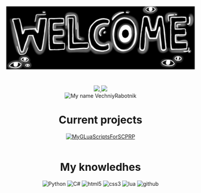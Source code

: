 <!DOCTYPE html>
<html>
<body>
 <!-- Created based on https://github.com/xXxCLOTIxXx/xXxCLOTIxXx?tab=readme-ov-file -->
    <h1 align="center"><img src="res/main.jpg", alt="Welcome to my profile!"></h1><br>
    <div align="center">
        <a href="https://github.com/VechniyRabotnik/VechniyRabotnik">
            <img src="https://github-readme-stats.vercel.app/api?username=VechniyRabotnik&show_icons=true&line_height=27&count_private=true&title_color=a411e9&text_color=c9cacc&icon_color=2bbc8a&bg_color=1d1f21">
            <img src="https://github-readme-stats.vercel.app/api/top-langs/?username=VechniyRabotnik&hide=java,html,tex&title_color=a411e9&text_color=c9cacc&icon_color=2bbc8a&bg_color=1d1f21&langs_count=3">
        </a>
        <br>
        <img src="https://readme-typing-svg.demolab.com/?font=Fira+Code&pause=1000&color=a411e9&random=false&width=285&lines=My+name+VechniyRabotnik." alt="My name VechniyRabotnik">
        <br>
    </div>
    <div align="center">
        <h1>
            Current projects
        </h1>
        		<a href="https://github.com/VechniyRabotnik/MyGLuaScriptsForSCPRP">
		 <img align=”center” src="https://github-readme-stats.vercel.app/api/pin/?username=VechniyRabotnik&repo=MyGLuaScriptsForSCPRP&title_color=a411e9&text_color=c9cacc&icon_color=2bbc8a&bg_color=1d1f21", alt="MyGLuaScriptsForSCPRP">
		</a>
        <br><br>
    </div>
    <div align="center">
        <h1>
            My knowledhes
        </h1>
        <img src="https://img.shields.io/badge/python-3670A0?style=for-the-badge&logo=python&logoColor=ffdd54" alt="Python">
        <img src="https://img.shields.io/badge/Csharp-3670A0?style=for-the-badge&logo=csharp&logoColor=ffdd54" alt="С#">
        <img src="https://img.shields.io/badge/HTML-E34F26?logo=html5&logoColor=fff&style=for-the-badge" alt="html5">
        <img src="https://img.shields.io/badge/CSS3-1572B6?logo=css3&logoColor=white&style=for-the-badge" alt="css3">
        <img src="https://img.shields.io/badge/Lua-1572B6?logo=lua&logoColor=white&style=for-the-badge" alt="lua">
        <img src="https://img.shields.io/badge/github-181717?logo=github&logoColor=white&style=for-the-badge" alt="github" >
    </div>

</body>
<html>
